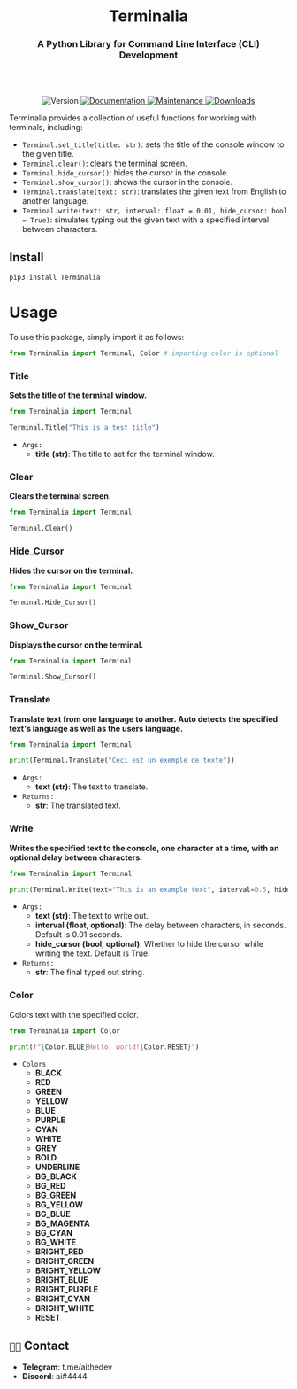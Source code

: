 <h1 align="center">Terminalia</h1>
<h3 align="center">A Python Library for Command Line Interface (CLI) Development</h3>
<br>
<br>
<p align="center">
  <img alt="Version" src="https://img.shields.io/badge/version-0.0.3-blue.svg?cacheSeconds=2592000" />
  <a href="https://github.com/aithedev/Terminalia/blob/main/README.md" target="_blank">
    <img alt="Documentation" src="https://img.shields.io/badge/Documentation-True-blue.svg" />
  </a>
  <a href="https://github.com/aithedev/Terminalia/" target="_blank">
    <img alt="Maintenance" src="https://img.shields.io/badge/Maintained-True-blue.svg" />
  </a>
  </a>
  <a href="https://pepy.tech/project/terminalia" target="_blank">
    <img alt="Downloads" src="https://static.pepy.tech/personalized-badge/terminalia?period=total&units=international_system&left_color=grey&right_color=blue&left_text=Downloads" />
  </a>
</p>

Terminalia provides a collection of useful functions for working with terminals, including:

- `Terminal.set_title(title: str)`: sets the title of the console window to the given title.
- `Terminal.clear()`: clears the terminal screen.
- `Terminal.hide_cursor()`: hides the cursor in the console.
- `Terminal.show_cursor()`: shows the cursor in the console.
- `Terminal.translate(text: str)`: translates the given text from English to another language.
- `Terminal.write(text: str, interval: float = 0.01, hide_cursor: bool = True)`: simulates typing out the given text with a specified interval between characters.

## Install
```
pip3 install Terminalia
```

# Usage
To use this package, simply import it as follows:
```py
from Terminalia import Terminal, Color # importing color is optional
```

### Title
**Sets the title of the terminal window.**

```py
from Terminalia import Terminal

Terminal.Title("This is a test title")
```
- `Args:`
  - **title (str)**: The title to set for the terminal window.
        
### Clear 
**Clears the terminal screen.**

```py
from Terminalia import Terminal

Terminal.Clear()
```

### Hide_Cursor
**Hides the cursor on the terminal.**
```py
from Terminalia import Terminal

Terminal.Hide_Cursor()
```

### Show_Cursor
**Displays the cursor on the terminal.**
```py
from Terminalia import Terminal

Terminal.Show_Cursor()
```

### Translate
**Translate text from one language to another. Auto detects the specified text's language as well as the users language.**
```py
from Terminalia import Terminal

print(Terminal.Translate("Ceci est un exemple de texte"))
```
- `Args:` 
  - **text (str)**: The text to translate.
- `Returns:` 
  - **str**: The translated text.


### Write
**Writes the specified text to the console, one character at a time, with an optional delay between characters.**
```py
from Terminalia import Terminal

print(Terminal.Write(text="This is an example text", interval=0.5, hide_cursor=True))
```
- `Args:`
  - **text (str)**: The text to write out.
  - **interval (float, optional)**: The delay between characters, in seconds. Default is 0.01 seconds.
  - **hide_cursor (bool, optional)**: Whether to hide the cursor while writing the text. Default is True.
- `Returns:`
  - **str**: The final typed out string.
  
### Color
Colors text with the specified color.
```py
from Terminalia import Color

print(f"{Color.BLUE}Hello, world!{Color.RESET}")
```

- `Colors`
  - **BLACK**
  - **RED**
  - **GREEN**
  - **YELLOW**
  - **BLUE**
  - **PURPLE**
  - **CYAN**
  - **WHITE**
  - **GREY**
  - **BOLD**
  - **UNDERLINE**
  - **BG_BLACK**
  - **BG_RED**
  - **BG_GREEN**
  - **BG_YELLOW**
  - **BG_BLUE**
  - **BG_MAGENTA**
  - **BG_CYAN**
  - **BG_WHITE**
  - **BRIGHT_RED**
  - **BRIGHT_GREEN**
  - **BRIGHT_YELLOW**
  - **BRIGHT_BLUE**
  - **BRIGHT_PURPLE**
  - **BRIGHT_CYAN**
  - **BRIGHT_WHITE**
  - **RESET**
  
## `🧑‍💻` Contact
- **Telegram**: t.me/aithedev
- **Discord**: ai#4444

